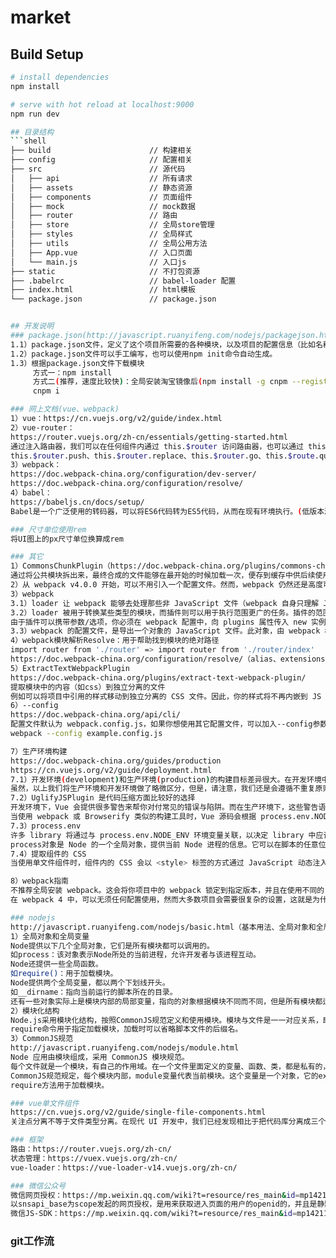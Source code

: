 # market

## Build Setup

``` bash
# install dependencies
npm install

# serve with hot reload at localhost:9000
npm run dev

## 目录结构
```shell
├── build                      // 构建相关  
├── config                     // 配置相关
├── src                        // 源代码
│   ├── api                    // 所有请求
│   ├── assets                 // 静态资源
│   ├── components             // 页面组件
│   ├── mock                   // mock数据
│   ├── router                 // 路由
│   ├── store                  // 全局store管理
│   ├── styles                 // 全局样式
│   ├── utils                  // 全局公用方法
│   ├── App.vue                // 入口页面
│   └── main.js                // 入口js
├── static                     // 不打包资源
├── .babelrc                   // babel-loader 配置
├── index.html                 // html模板
└── package.json               // package.json


## 开发说明
### package.json(http://javascript.ruanyifeng.com/nodejs/packagejson.html)
1.1）package.json文件，定义了这个项目所需要的各种模块，以及项目的配置信息（比如名称、版本、许可证等元数据）。npm install命令根据这个配置文件，自动下载所需的模块，也就是配置项目所需的运行和开发环境。
1.2）package.json文件可以手工编写，也可以使用npm init命令自动生成。
1.3）根据package.json文件下载模块
     方式一：npm install
     方式二(推荐，速度比较快)：全局安装淘宝镜像后(npm install -g cnpm --registry=https://registry.npm.taobao.org)
     cnpm i

### 网上文档(vue、webpack)
1）vue：https://cn.vuejs.org/v2/guide/index.html
2）vue-router：
https://router.vuejs.org/zh-cn/essentials/getting-started.html
通过注入路由器，我们可以在任何组件内通过 this.$router 访问路由器，也可以通过 this.$route 访问当前路由
this.$router.push、this.$router.replace、this.$router.go、this.$route.query
3）webpack：
https://doc.webpack-china.org/configuration/dev-server/
https://doc.webpack-china.org/configuration/resolve/
4）babel：
https://babeljs.cn/docs/setup/
Babel是一个广泛使用的转码器，可以将ES6代码转为ES5代码，从而在现有环境执行。(低版本浏览器不支持es6)

### 尺寸单位使用rem
将UI图上的px尺寸单位换算成rem

### 其它
1）CommonsChunkPlugin（https://doc.webpack-china.org/plugins/commons-chunk-plugin/）
通过将公共模块拆出来，最终合成的文件能够在最开始的时候加载一次，便存到缓存中供后续使用。这个带来速度上的提升，因为浏览器会迅速将公共的代码从缓存中取出来，而不是每次访问一个新页面时，再去加载一个更大的文件。
2）从 webpack v4.0.0 开始，可以不用引入一个配置文件。然而，webpack 仍然还是高度可配置的。
3）webpack
3.1）loader 让 webpack 能够去处理那些非 JavaScript 文件（webpack 自身只理解 JavaScript）。loader 可以将所有类型的文件转换为 webpack 能够处理的有效模块，然后你就可以利用 webpack 的打包能力，对它们进行处理。
3.2）loader 被用于转换某些类型的模块，而插件则可以用于执行范围更广的任务。插件的范围包括，从打包优化和压缩，一直到重新定义环境中的变量。
由于插件可以携带参数/选项，你必须在 webpack 配置中，向 plugins 属性传入 new 实例。
3.3）webpack 的配置文件，是导出一个对象的 JavaScript 文件。此对象，由 webpack 根据对象定义的属性进行解析。webpack 配置是标准的 Node.js CommonJS 模块。
4）webpack模块解析Resolve：用于帮助找到模块的绝对路径
import router from './router' => import router from './router/index'
https://doc.webpack-china.org/configuration/resolve/（alias、extensions、mainfiles等）
5）ExtractTextWebpackPlugin
https://doc.webpack-china.org/plugins/extract-text-webpack-plugin/
提取模块中的内容（如css）到独立分离的文件
例如可以将项目中引用的样式移动到独立分离的 CSS 文件。因此，你的样式将不再内嵌到 JS bundle 中，而是会放到一个单独的 CSS 文件当中。 如果你的样式文件大小较大，这会做更快提前加载，因为 CSS bundle 会跟 JS bundle 并行加载。
6）--config
https://doc.webpack-china.org/api/cli/
配置文件默认为 webpack.config.js，如果你想使用其它配置文件，可以加入--config参数。
webpack --config example.config.js

7）生产环境构建
https://doc.webpack-china.org/guides/production
https://cn.vuejs.org/v2/guide/deployment.html
7.1）开发环境(development)和生产环境(production)的构建目标差异很大。在开发环境中，我们需要具有强大的、具有实时重新加载或热模块替换能力的 source map 和 localhost server。而在生产环境中，我们的目标则转向于关注更小的 bundle，更轻量的 source map，以及更优化的资源，以改善加载时间。由于要遵循逻辑分离，我们通常建议为每个环境编写彼此独立的 webpack 配置。（webpack.dev.conf.js、webpack.prod.conf.js）
虽然，以上我们将生产环境和开发环境做了略微区分，但是，请注意，我们还是会遵循不重复原则，保留一个“通用”配置。为了将这些配置合并在一起，我们将使用一个名为 webpack-merge 的工具。通过“通用”配置，我们不必在环境特定的配置中重复代码。（webpack.base.conf.js）
7.2）UglifyJSPlugin 是代码压缩方面比较好的选择
开发环境下，Vue 会提供很多警告来帮你对付常见的错误与陷阱。而在生产环境下，这些警告语句却没有用，反而会增加应用的体积。此外，有些警告检查还有一些小的运行时开销，这在生产环境模式下是可以避免的。
当使用 webpack 或 Browserify 类似的构建工具时，Vue 源码会根据 process.env.NODE_ENV 决定是否启用生产环境模式，默认情况为开发环境模式。在 webpack 与 Browserify 中都有方法来覆盖此变量，以启用 Vue 的生产环境模式，同时在构建过程中警告语句也会被压缩工具去除。
7.3）process.env
许多 library 将通过与 process.env.NODE_ENV 环境变量关联，以决定 library 中应该引用哪些内容。例如，当不处于生产环境中时，某些 library 为了使调试变得容易，可能会添加额外的日志记录和测试。其实，当使用 process.env.NODE_ENV === 'production' 时，一些 library 可能针对具体用户的环境进行代码优化，从而删除或添加一些重要代码。我们可以使用 webpack 内置的 DefinePlugin 为所有的依赖定义这个变量。
process对象是 Node 的一个全局对象，提供当前 Node 进程的信息。它可以在脚本的任意位置使用，不必通过require命令加载。process.env属性返回一个对象，包含了当前Shell的所有环境变量。通常的做法是，新建一个环境变量NODE_ENV，用它确定当前所处的开发阶段，生产阶段设为production，开发阶段设为develop或staging，然后在脚本中读取process.env.NODE_ENV即可。
7.4）提取组件的 CSS
当使用单文件组件时，组件内的 CSS 会以 <style> 标签的方式通过 JavaScript 动态注入。这有一些小小的运行时开销，如果你使用服务端渲染，这会导致一段“无样式内容闪烁 (fouc)”。将所有组件的 CSS 提取到同一个文件可以避免这个问题，也会让 CSS 更好地进行压缩和缓存。（通常最好的做法是使用 ExtractTextPlugin 将 CSS 分离成单独的文件）

8）webpack指南
不推荐全局安装 webpack。这会将你项目中的 webpack 锁定到指定版本，并且在使用不同的 webpack 版本的项目中，可能会导致构建失败。
在 webpack 4 中，可以无须任何配置使用，然而大多数项目会需要很复杂的设置，这就是为什么 webpack 仍然要支持 配置文件。这比在终端中手动输入大量命令要高效的多。

### nodejs
http://javascript.ruanyifeng.com/nodejs/basic.html（基本用法、全局对象和全局变量）
1）全局对象和全局变量
Node提供以下几个全局对象，它们是所有模块都可以调用的。
如process：该对象表示Node所处的当前进程，允许开发者与该进程互动。
Node还提供一些全局函数。
如require()：用于加载模块。
Node提供两个全局变量，都以两个下划线开头。
如__dirname：指向当前运行的脚本所在的目录。
还有一些对象实际上是模块内部的局部变量，指向的对象根据模块不同而不同，但是所有模块都适用，可以看作是伪全局变量，主要为module, module.exports等。
2）模块化结构
Node.js采用模块化结构，按照CommonJS规范定义和使用模块。模块与文件是一一对应关系，即加载一个模块，实际上就是加载对应的一个模块文件。
require命令用于指定加载模块，加载时可以省略脚本文件的后缀名。
3）CommonJS规范
http://javascript.ruanyifeng.com/nodejs/module.html
Node 应用由模块组成，采用 CommonJS 模块规范。
每个文件就是一个模块，有自己的作用域。在一个文件里面定义的变量、函数、类，都是私有的，对其他文件不可见。
CommonJS规范规定，每个模块内部，module变量代表当前模块。这个变量是一个对象，它的exports属性（即module.exports）是对外的接口。加载某个模块，其实是加载该模块的module.exports属性。
require方法用于加载模块。

### vue单文件组件
https://cn.vuejs.org/v2/guide/single-file-components.html
关注点分离不等于文件类型分离。在现代 UI 开发中，我们已经发现相比于把代码库分离成三个大的层次并将其相互交织起来，把它们划分为松散耦合的组件再将其组合起来更合理一些。在一个组件里，其模板、逻辑和样式是内部耦合的，并且把他们搭配在一起实际上使得组件更加内聚且更可维护。

### 框架
路由：https://router.vuejs.org/zh-cn/
状态管理：https://vuex.vuejs.org/zh-cn/
vue-loader：https://vue-loader-v14.vuejs.org/zh-cn/

### 微信公众号
微信网页授权：https://mp.weixin.qq.com/wiki?t=resource/res_main&id=mp1421140842
以snsapi_base为scope发起的网页授权，是用来获取进入页面的用户的openid的，并且是静默授权并自动跳转到回调页的。用户感知的就是直接进入了回调页（往往是业务页面）
微信JS-SDK：https://mp.weixin.qq.com/wiki?t=resource/res_main&id=mp1421141115
```

### git工作流